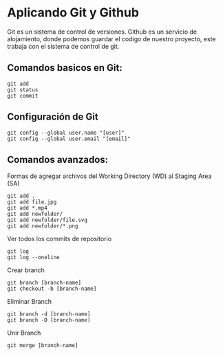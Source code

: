 # Aplicando Git y Github
Git es un sistema de control de versiones.
Github es un servicio de alojamiento, donde podemos guardar el codigo de nuestro proyecto, este trabaja con el sistema de control de git.

## Comandos basicos en Git:
```
git add
git status
git commit
```

## Configuración de Git
```
git config --global user.name "[user]"
git config --global user.email "[email]"
```

## Comandos avanzados:

Formas de agregar archivos del Working Directory (WD) al Staging Area (SA)
```
git add .
git add file.jpg
git add *.mp4
git add newfolder/
git add newfolder/file.svg
git add newfolder/*.png
```

Ver todos los commits de repositorio
```
git log
git log --oneline
```

Crear branch
```
git branch [branch-name]
git checkout -b [branch-name]
```

Eliminar Branch
```
git branch -d [branch-name]
git branch -D [branch-name]
```

Unir Branch
```
git merge [branch-name]
```

